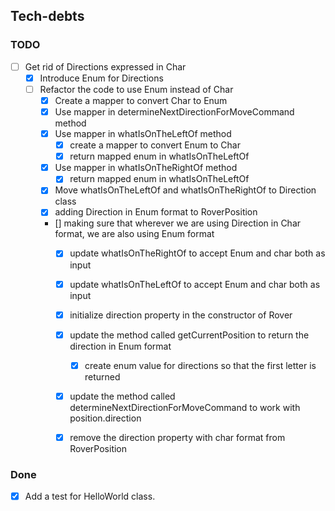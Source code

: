 ## Tech-debts
### TODO
- [ ] Get rid of Directions expressed in Char
  - [X] Introduce Enum for Directions
  - [ ] Refactor the code to use Enum instead of Char
    - [X] Create a mapper to convert Char to Enum 
    - [X] Use mapper in determineNextDirectionForMoveCommand method
    - [X] Use mapper in whatIsOnTheLeftOf method
      - [X] create a mapper to convert Enum to Char
      - [X] return mapped enum in whatIsOnTheLeftOf
    - [X] Use mapper in whatIsOnTheRightOf method
      - [X] return mapped enum in whatIsOnTheLeftOf
    - [X] Move whatIsOnTheLeftOf and whatIsOnTheRightOf to Direction class
    - [X] adding Direction in Enum format to RoverPosition
    - [] making sure that wherever we are using Direction in Char format, we are also using Enum format
      - [X] update whatIsOnTheRightOf to accept Enum and char both as input
      - [X] update whatIsOnTheLeftOf to accept Enum and char both as input
      - [X] initialize direction property in the constructor of Rover
      - [X] update the method called getCurrentPosition to return the direction in Enum format
        - [X] create enum value for directions so that the first letter is returned
      - [X] update the method called determineNextDirectionForMoveCommand to work with position.direction
      - [X] remove the direction property with char format from RoverPosition
        
 
### Done
- [X] Add a test for HelloWorld class.
